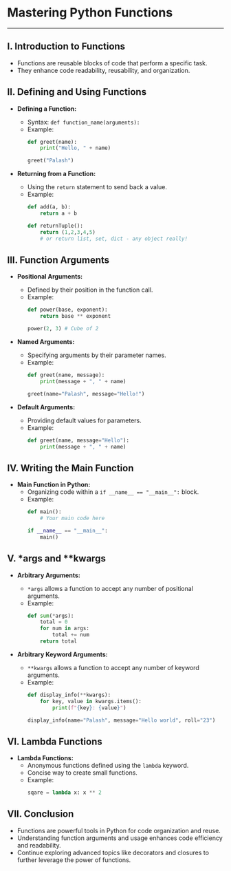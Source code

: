 # Mastering Python Functions

---

## I. Introduction to Functions

- Functions are reusable blocks of code that perform a specific task.
- They enhance code readability, reusability, and organization.

## II. Defining and Using Functions

- **Defining a Function:**
  - Syntax: `def function_name(arguments):`
  - Example: 
    ```python
    def greet(name):
        print("Hello, " + name)

	greet("Palash")
    ```

- **Returning from a Function:**
  - Using the `return` statement to send back a value.
  - Example:
    ```python
    def add(a, b):
        return a + b

	def returnTuple():
		return (1,2,3,4,5)
		# or return list, set, dict - any object really!
    ```

## III. Function Arguments

- **Positional Arguments:**
  - Defined by their position in the function call.
  - Example:
    ```python
    def power(base, exponent):
        return base ** exponent

	power(2, 3) # Cube of 2
    ```

- **Named Arguments:**
  - Specifying arguments by their parameter names.
  - Example:
    ```python
    def greet(name, message):
        print(message + ", " + name)

	greet(name="Palash", message="Hello!")
    ```

- **Default Arguments:**
  - Providing default values for parameters.
  - Example:
    ```python
    def greet(name, message="Hello"):
        print(message + ", " + name)
    ```

## IV. Writing the Main Function

- **Main Function in Python:**
  - Organizing code within a `if __name__ == "__main__":` block.
  - Example:
    ```python
    def main():
        # Your main code here

    if __name__ == "__main__":
        main()
    ```

## V. *args and **kwargs

- **Arbitrary Arguments:**
  - `*args` allows a function to accept any number of positional arguments.
  - Example:
    ```python
    def sum(*args):
        total = 0
        for num in args:
            total += num
        return total
    ```

- **Arbitrary Keyword Arguments:**
  - `**kwargs` allows a function to accept any number of keyword arguments.
  - Example:
    ```python
    def display_info(**kwargs):
        for key, value in kwargs.items():
            print(f"{key}: {value}")

	display_info(name="Palash", message="Hello world", roll="23")
    ```

## VI. Lambda Functions

- **Lambda Functions:**
  - Anonymous functions defined using the `lambda` keyword.
  - Concise way to create small functions.
  - Example:
    ```python
    sqare = lambda x: x ** 2
    ```

## VII. Conclusion

- Functions are powerful tools in Python for code organization and reuse.
- Understanding function arguments and usage enhances code efficiency and readability.
- Continue exploring advanced topics like decorators and closures to further leverage the power of functions.
